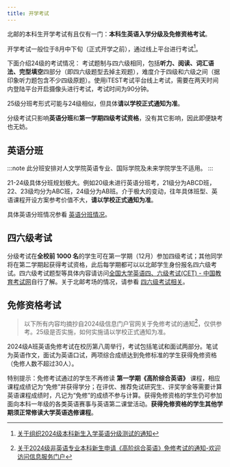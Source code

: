```yaml
---
title: 开学考试
---
```


北邮的本科生开学考试有且仅有一门：**本科生英语入学分级及免修资格考试**。

开学考试一般位于8月中下旬（正式开学之前），通过线上平台进行考试[^1]。

下面介绍24级的考试情况：
考试题制与四六级相同，包括**听力、阅读、词汇语法、完型填空**四部分（即四六级题型去掉主观题），难度介于四级和六级之间（据印象听力题包含不少四级原题）。使用iTEST考试平台线上考试，需要在两天时间内登陆平台开启摄像头进行考试，考试时间为90分钟。

25级分班考形式可能与24级相似，但具体**请以学校正式通知为准**。

分级考试只影响**英语分班**和**第一学期四级考试资格**，没有其它影响，因此即便缺考也无妨。

## 英语分班

:::note
此分班安排对人文学院英语专业、国际学院及未来学院学生不适用。
:::

21-24级具体分班规划极大。例如20级未进行英语分班考，21级分为ABCD班，22、23级均分为ABC班，24级分为AB班。介于极大的变动，往年具体班型、英语课程开设方案参考价值不大，**请以学校正式通知为准**。

具体英语分班情况参看 [英语分班情况](/学习生活/未尽事宜/#英语分班情况)。

## 四六级考试

分级考试在**全校前 1000 名**的学生可在第一学期（12月）参加四级考试；其他同学将在第二学期起获得考试资格，此后每学期都可以以北邮学生身份报名四六级考试。四六级考试题型等具体内容请访问[全国大学英语四、六级考试(CET) - 中国教育考试网](https://cet.neea.edu.cn/)自行了解。关于北邮考场的情况，请参看 [四六级考试相关](/学习生活/未尽事宜/#四六级考试相关)。

[^1]: [关于组织2024级本科新生入学英语分级测试的通知](https://mp.weixin.qq.com/s?__biz=MzkwOTM4MTM2Nw==&mid=2247493348&idx=1&sn=38bba872268d513c80bb2b313daf362b)

## 免修资格考试

> 以下所有内容均摘抄自2024级信息门户官网关于免修考试的通知[^2]，仅供参考。25级是否实施，如何实施请以学校正式通知为准。

2024级A班英语免修考试在校历第八周举行，考试包括笔试和面试两部分。笔试为英语作文，面试为英语口试，两项综合成绩达到免修标准的学生获得免修资格（免修人数不超过30人）。

特别提示：免修考试通过的学生不再修读 **第一学期《高阶综合英语》** 课程，相应课程成绩记为“免修”并获得学分；在评优、推荐免试研究生、评奖学金等需要计算英语课程成绩时，凡记为“免修”的成绩不参与计算。获得免修资格的学生仍可参加面向本科一年级的各类英语赛事与英语第二课堂活动。**获得免修资格的学生其他学期须正常修读大学英语选修课程**。

[^2]:[关于2024级非英语专业本科新生申请《高阶综合英语》免修考试的通知-欢迎访问信息服务门户](http://my.bupt.edu.cn/xntz_content.jsp?urltype=news.NewsContentUrl&wbtreeid=1747&wbnewsid=120352)
